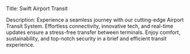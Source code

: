 Title: Swift Airport Transit

Description:
Experience a seamless journey with our cutting-edge Airport Transit System. Effortless connectivity, innovative tech, and real-time updates ensure a stress-free transfer between terminals. Enjoy comfort, sustainability, and top-notch security in a brief and efficient transit experience.
